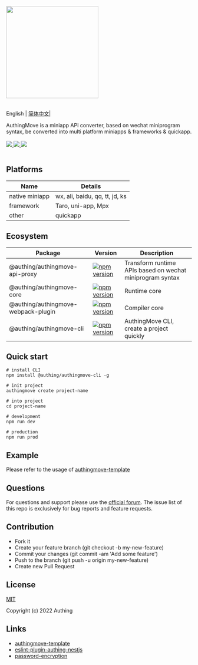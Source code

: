 <div>
  <img width="250" src="https://files.authing.co/authing-console/authing-logo-new-20210924.svg" />
</div>

<br />

English | [简体中文](https://github.com/Authing/AuthingMove/blob/master/README-zh_CN.md)|

<div>AuthingMove is a miniapp API converter, based on wechat miniprogram syntax, be converted into multi platform miniapps & frameworks & quickapp.</div>

<br />

<div>
  <a href="https://forum.authing.cn/" target="_blank">
    <img src="https://img.shields.io/badge/chat-forum-blue" />
  </a>
  <a href="https://github.com/Authing/AuthingMove" target="_blank">
    <img src="https://img.shields.io/badge/License-MIT-success" />
  </a>
  <a href="javascript:;" target="_blank">
    <img src="https://img.shields.io/badge/node-%3E=12-green.svg" />
  </a>
</div>

<br />

## Platforms

|Name|Details
|-----|----|
|native miniapp|wx, ali, baidu, qq, tt, jd, ks
|framework|Taro, uni-app, Mpx
|other|quickapp

## Ecosystem

|Package|Version|Description
|-----|----|----|
|@authing/authingmove-api-proxy|[![npm version](https://badge.fury.io/js/@authing%2Fauthingmove-api-proxy.svg)](https://www.npmjs.com/package/@authing/authingmove-api-proxy)|Transform runtime APIs based on wechat miniprogram syntax|
|@authing/authingmove-core|[![npm version](https://badge.fury.io/js/@authing%2Fauthingmove-core.svg)](https://www.npmjs.com/package/@authing/authingmove-core)|Runtime core|
|@authing/authingmove-webpack-plugin|[![npm version](https://badge.fury.io/js/@authing%2Fauthingmove-webpack-plugin.svg)](https://www.npmjs.com/package/@authing/authingmove-webpack-plugin)|Compiler core|
|@authing/authingmove-cli|[![npm version](https://badge.fury.io/js/@authing%2Fauthingmove-cli.svg)](https://www.npmjs.com/package/@authing/authingmove-cli)|AuthingMove CLI, create a project quickly|

## Quick start

```shell
# install CLI
npm install @authing/authingmove-cli -g

# init project
authingmove create project-name

# into project
cd project-name

# development
npm run dev

# production
npm run prod
```

## Example

Please refer to the usage of [authingmove-template](https://github.com/Authing/authingmove-template#usage)

## Questions

For questions and support please use the [official forum](https://forum.authing.cn/). The issue list of this repo is exclusively for bug reports and feature requests.

## Contribution

- Fork it
- Create your feature branch (git checkout -b my-new-feature)
- Commit your changes (git commit -am 'Add some feature')
- Push to the branch (git push -u origin my-new-feature)
- Create new Pull Request

## License

[MIT](https://github.com/Authing/AuthingMove/blob/master/LICENSE)

Copyright (c) 2022 Authing

## Links

- [authingmove-template](https://github.com/Authing/authingmove-template)
- [eslint-plugin-authing-nestjs](https://github.com/authing/eslint-plugin-authing-nestjs/)
- [password-encryption](https://github.com/Authing/password-encryption)
